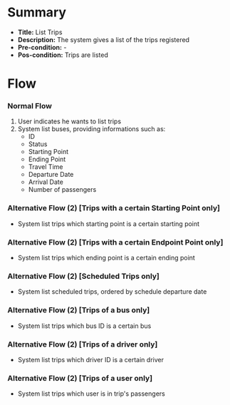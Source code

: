 # Summary

- **Title:** List Trips
- **Description:** The system gives a list of the trips registered
- **Pre-condition:** -
- **Pos-condition:** Trips are listed

# Flow

### Normal Flow

1. User indicates he wants to list trips
2. System list buses, providing informations such as:
    - ID
    - Status
    - Starting Point
    - Ending Point
    - Travel Time
    - Departure Date
    - Arrival Date
    - Number of passengers

### Alternative Flow (2) [Trips with a certain Starting Point only]

- System list trips which starting point is a certain starting point

### Alternative Flow (2) [Trips with a certain Endpoint Point only]

- System list trips which ending point is a certain ending point

### Alternative Flow (2) [Scheduled Trips only]

- System list scheduled trips, ordered by schedule departure date

### Alternative Flow (2) [Trips of a bus only]

- System list trips which bus ID is a certain bus

### Alternative Flow (2) [Trips of a driver only]

- System list trips which driver ID is a certain driver

### Alternative Flow (2) [Trips of a user only]

- System list trips which user is in trip's passengers
